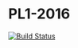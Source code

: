 # PL1-2016

[![Build Status](https://travis-ci.org/ProgrammingLife2016/PL1-2016.png)](https://travis-ci.org/ProgrammingLife2016/PL1-2016.png)

